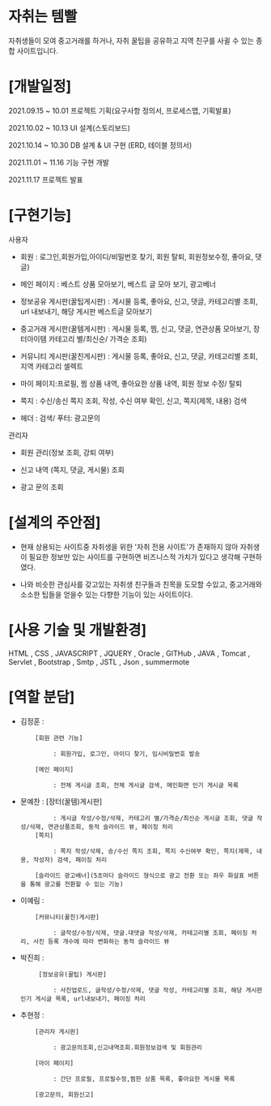 # 자취는 템빨
자취생들이 모여 중고거래를 하거나, 자취 꿀팁을 공유하고 지역 친구를 사귈 수 있는 종합 사이트입니다.

# [개발일정]
2021.09.15 ~ 10.01 프로젝트 기획(요구사항 정의서, 프로세스맵, 기획발표)

2021.10.02 ~ 10.13 UI 설계(스토리보드)

2021.10.14 ~ 10.30 DB 설계 & UI 구현 (ERD, 테이블 정의서)
 
2021.11.01 ~ 11.16 기능 구현 개발

2021.11.17 프로젝트 발표

# [구현기능]
사용자

- 회원 : 로그인,회원가입,아이디/비밀번호 찾기, 회원 탈퇴, 회원정보수정, 좋아요, 댓글)

- 메인 페이지 : 베스트 상품 모아보기, 베스트 글 모아 보기, 광고베너

- 정보공유 게시판(꿀팁게시판) : 게시물 등록, 좋아요, 신고, 댓글, 카테고리별 조회, url 내보내기, 해당 게시판 베스트글 모아보기

- 중고거래 게시판(꿀템게시판) : 게시물 등록, 찜, 신고, 댓글, 연관상품 모아보기, 장터아이템 카테고리 별/최신순/ 가격순 조회)

- 커뮤니티 게시판(꿀친게시판) : 게시물 등록, 좋아요, 신고, 댓글, 카테고리별 조회, 지역 카테고리 셀렉트

- 마이 페이지:프로필, 찜 상품 내역, 좋아요한 상품 내역, 회원 정보 수정/ 탈퇴

- 쪽지 : 수신/송신 쪽지 조회, 작성, 수신 여부 확인, 신고, 쪽지(제목, 내용) 검색
 
- 헤더 : 검색/ 푸터: 광고문의
 
관리자

- 회원 관리(정보 조회, 강퇴 여부)

- 신고 내역 (쪽지, 댓글, 게시물) 조회

- 광고 문의 조회
 
# [설계의 주안점]
- 현재 상용되는 사이트중 자취생을 위한 '자취 전용 사이트'가 존재하지 않아 자취생이 필요한 정보만 있는 사이트를 구현하면 비즈니스적 가치가 있다고 생각해 구현하였다.

- 나와 비슷한 관심사를 갖고있는 자취생 친구들과 친목을 도모할 수있고, 중고거래와 소소한 팁들을 얻을수 있는 다향한 기능이 있는 사이트이다.

# [사용 기술 및 개발환경]
HTML , CSS , JAVASCRIPT , JQUERY , Oracle , GITHub , JAVA , Tomcat , Servlet , Bootstrap , Smtp , JSTL , Json , summermote 

# [역할 분담]
- 김정훈 : 

          [회원 관련 기능]
          
               : 회원가입, 로그인, 아이디 찾기, 임시비밀번호 발송
               
          [메인 페이지]
          
               : 전체 게시글 조회, 전체 게시글 검색, 메인화면 인기 게시글 목록
               
- 문예찬 : 
          [장터(꿀템)게시판]
          
               : 게시글 작성/수정/삭제, 카테고리 별/가격순/최신순 게시글 조회, 댓글 작성/삭제, 연관상품조회, 동적 슬라이드 뷰, 페이징 처리
          [쪽지]
          
               : 쪽지 작성/삭제, 송/수신 쪽지 조회, 쪽지 수신여부 확인, 쪽지(제목, 내용, 작성자) 검색, 페이징 처리
               
          [슬라이드 광고배너](5초마다 슬라이드 형식으로 광고 전환 또는 좌우 화살표 버튼을 통해 광고를 전환할 수 있는 기능)
          
- 이예림 : 
 
          [커뮤니티(꿀친)게시판]
          
               : 글작성/수정/삭제, 댓글.대댓글 작성/삭제, 카테고리별 조회, 페이징 처리, 사진 등록 개수에 따라 변화하는 동적 슬라이드 뷰
               
- 박진희 : 

           [정보공유(꿀팁) 게시판]
           
               : 사진업로드, 글작성/수정/삭제, 댓글 작성, 카테고리별 조회, 해당 게시판 인기 게시글 목록, url내보내기, 페이징 처리
               
- 추현정 :

          [관리자 게시판]
          
               : 광고문의조회,신고내역조회.회원정보검색 및 회원관리
               
          [마이 페이지]
          
               : 간단 프로필, 프로필수정,찜한 상품 목록, 좋아요한 게시물 목록
               
          [광고문의, 회원신고]


